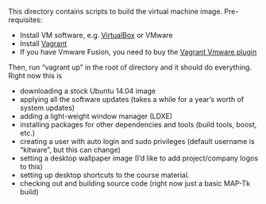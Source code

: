 This directory contains scripts to build the virtual machine image.  Pre-requisites:

- Install VM software, e.g. [VirtualBox](https://www.virtualbox.org/wiki/Downloads ) or VMware
- Install [Vagrant](https://www.vagrantup.com)
- If you have Vmware Fusion, you need to buy the [Vagrant Vmware plugin](https://www.vagrantup.com/vmware)

Then, run “vagrant up” in the root of directory and it should do everything.  Right now this is

- downloading a stock Ubuntu 14.04 image
- applying all the software updates (takes a while for a year’s worth of system updates)
- adding a light-weight window manager (LDXE)
- installing packages for other dependencies and tools (build tools, boost, etc.)
- creating a user with auto login and sudo privileges (default username is “kitware”, but this can change)
- setting a desktop wallpaper image (I’d like to add project/company logos to this)
- setting up desktop shortcuts to the course material.
- checking out and building source code (right now just a basic MAP-Tk build)
